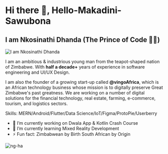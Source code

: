 # Hi there 👋, Hello-Makadini-Sawubona 
## I am Nkosinathi Dhanda (The Prince of Code 👷🤖)
![I am Nkosinathi Dhanda](https://pbs.twimg.com/profile_banners/1505063558522019842/1676687691/1500x500)

I am an ambitious & industrious young man from the teapot-shaped nation of Zimbabwe. With **half a decade+** years of experience in software engineering and UI/UX Design. 

I am also the founder of a growing start-up called **@vingoAfrica**, which is an African technology business whose mission is to digitally preserve Great Zimbabwe's past greatness. We are working on a number of digital solutions for the financial technology, real estate, farming, e-commerce, tourism, and logistics sectors.

Skills: MERN/Android/Flutter/Data Science/IoT/Figma/ProtoPie/Userberry

- 🔭 I’m currently working on Dwala App & Kotlin Crash Course 
- 🌱 I’m currently learning Mixed Reality Development 
- ⚡ Fun fact: Zimbabwean by Birth South African by Origin

<p><img align="center" src="https://github-readme-streak-stats.herokuapp.com/?user=nkosiDhanda99-ha&theme=dark" alt="ng-ha" /></p>
